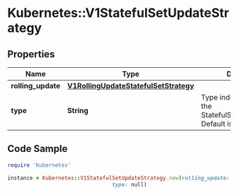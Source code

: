 # Kubernetes::V1StatefulSetUpdateStrategy

## Properties

Name | Type | Description | Notes
------------ | ------------- | ------------- | -------------
**rolling_update** | [**V1RollingUpdateStatefulSetStrategy**](V1RollingUpdateStatefulSetStrategy.md) |  | [optional] 
**type** | **String** | Type indicates the type of the StatefulSetUpdateStrategy. Default is RollingUpdate. | [optional] 

## Code Sample

```ruby
require 'Kubernetes'

instance = Kubernetes::V1StatefulSetUpdateStrategy.new(rolling_update: null,
                                 type: null)
```


